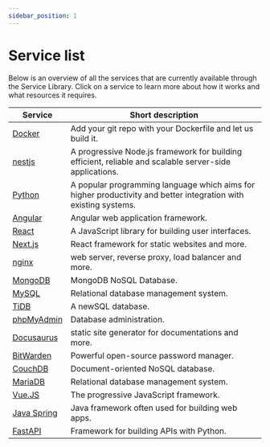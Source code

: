```yaml
---
sidebar_position: 1
---
```


# Service list

Below is an overview of all the services that are currently available through the Service Library. Click on a service to learn more about how it works and what resources it requires.

| Service | Short description |
|---|---|
|[Docker](docker.md) | Add your git repo with your Dockerfile and let us build it. |
|[nestjs](nestjs.md) | A progressive Node.js framework for building efficient, reliable and scalable server-side applications. |
|[Python](python.md)|A popular programming language which aims for higher productivity and better integration with existing systems.|
|[Angular](angular.md)|Angular web application framework.|
|[React](react.md)|A JavaScript library for building user interfaces.|
|[Next.js](nextjs.md)|React framework for static websites and more.|
|[nginx](nextjs.md)|web server, reverse proxy, load balancer and more.|
|[MongoDB](mongodb.md)|MongoDB NoSQL Database.|
|[MySQL](mysql.md)|Relational database management system.|
|[TiDB](tidb.md)|A newSQL database.|
|[phpMyAdmin](phpmyadmin.md)|Database administration.|
|[Docusaurus](docusaurus.md)|static site generator for documentations and more.|
|[BitWarden](bitwarden.md)|Powerful open-source password manager.|
|[CouchDB](couchdb.md)|Document-oriented NoSQL database.|
|[MariaDB](mariadb.md)|Relational database management system.|
|[Vue.JS](vuejs.md)|The progressive JavaScript framework.|
|[Java Spring](java-spring.md)|Java framework often used for building web apps.|
|[FastAPI](fastapi.md)|Framework for building APIs with Python.|